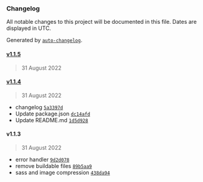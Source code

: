 ### Changelog

All notable changes to this project will be documented in this file. Dates are displayed in UTC.

Generated by [`auto-changelog`](https://github.com/CookPete/auto-changelog).

#### [v1.1.5](https://github.com/berrytechnics/Express-Boilerplate/compare/v1.1.4...v1.1.5)

> 31 August 2022

#### [v1.1.4](https://github.com/berrytechnics/Express-Boilerplate/compare/v1.1.3...v1.1.4)

> 31 August 2022

- changelog [`5a3397d`](https://github.com/berrytechnics/Express-Boilerplate/commit/5a3397d523ceef1a25423c08e9c20b8712c7cfdb)
- Update package.json [`dc14afd`](https://github.com/berrytechnics/Express-Boilerplate/commit/dc14afd6090550a7424c68a36ba8366ae1b5d61e)
- Update README.md [`1d5d928`](https://github.com/berrytechnics/Express-Boilerplate/commit/1d5d9288bb798c5dec92f9b4fd826ade39a4b6d9)

#### v1.1.3

> 31 August 2022

- error handler [`9d2d078`](https://github.com/berrytechnics/Express-Boilerplate/commit/9d2d0784a20afcd138c0a44652f76ec16134432d)
- remove buildable files [`89b5aa9`](https://github.com/berrytechnics/Express-Boilerplate/commit/89b5aa98f16bd0c98cb13ed24bf44fab47a0d231)
- sass and image compression [`438da94`](https://github.com/berrytechnics/Express-Boilerplate/commit/438da9462f59c91c3a0a20c9c27dded569153ca0)
